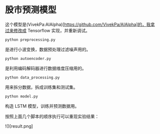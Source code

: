 # 股市预测模型

这个模型是(VivekPa:AIAlpha)[https://github.com/VivekPa/AIAlpha]的，我拿过来修改成 Tensorflow 实现，并重新调试。

    python preprocessing.py

是进行小波变换，数据预处理过滤噪声用的。

    python autoencoder.py

是利用编码解码器进行数据维度压缩用的。

    python data_processing.py

用来拆分数据，拆成训练集和测试集。

    python model.py

构造 LSTM 模型，训练并预测数据用。

按照上面几个脚本的顺序执行可以重现实验结果：

!()[result.png]